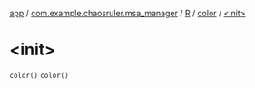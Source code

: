 [app](../../../index.md) / [com.example.chaosruler.msa_manager](../../index.md) / [R](../index.md) / [color](index.md) / [&lt;init&gt;](.)

# &lt;init&gt;

`color()`
`color()`